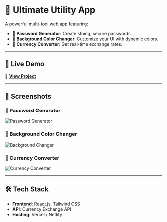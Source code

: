 # 🚀 Ultimate Utility App

A powerful multi-tool web app featuring:
- 🔐 **Password Generator**: Create strong, secure passwords.
- 🎨 **Background Color Changer**: Customize your UI with dynamic colors.
- 💱 **Currency Converter**: Get real-time exchange rates.

---

## 🎥 Live Demo
🔗 [**View Project**](https://your-project-link.com)

---

## 📸 Screenshots

### 🔐 Password Generator
![Password Generator](https://drive.google.com/uc?export=view&id=YOUR_FILE_ID_1)

### 🎨 Background Color Changer
![Background Changer](https://drive.google.com/uc?export=view&id=1ldgXk9aNZjRj-ugPkYIJfQnmj213y95y)

### 💱 Currency Converter
![Currency Converter](https://drive.google.com/uc?export=view&id=YOUR_FILE_ID_3)

---



## 🛠️ Tech Stack
- **Frontend**: React.js, Tailwind CSS
- **API**: Currency Exchange API
- **Hosting**: Vercel / Netlify

